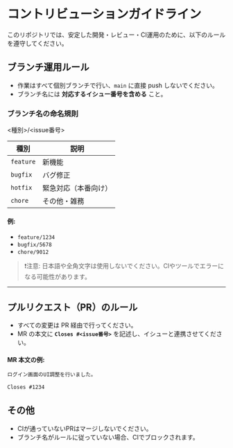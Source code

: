 # コントリビューションガイドライン

このリポジトリでは、安定した開発・レビュー・CI運用のために、以下のルールを遵守してください。

## ブランチ運用ルール

- 作業はすべて個別ブランチで行い、`main` に直接 push しないでください。
- ブランチ名には **対応するイシュー番号を含める** こと。

### ブランチ名の命名規則

<種別>/<issue番号>

| 種別       | 説明               |
|------------|--------------------|
| `feature`  | 新機能              |
| `bugfix`   | バグ修正            |
| `hotfix`   | 緊急対応（本番向け）|
| `chore`    | その他・雑務        |

#### 例:
- `feature/1234`
- `bugfix/5678`
- `chore/9012`

> ❗️注意: 日本語や全角文字は使用しないでください。CIやツールでエラーになる可能性があります。

---

## プルリクエスト（PR）のルール

- すべての変更は PR 経由で行ってください。
- MR の本文に **`Closes #<issue番号>`** を記述し、イシューと連携させてください。

#### MR 本文の例:

```markdown
ログイン画面のUI調整を行いました。

Closes #1234
```

## その他
- CIが通っていないPRはマージしないでください。
- ブランチ名がルールに従っていない場合、CIでブロックされます。
